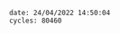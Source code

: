 

                date: 24/04/2022 14:50:04
                cycles: 80460

                         